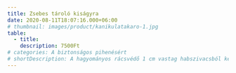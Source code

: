 ```yaml
---
title: Zsebes tároló kiságyra
date: 2020-08-11T18:07:16.000+06:00
# thumbnail: images/product/kanikulatakaro-1.jpg
table:
  - title:
    description: 7500Ft
# categories: A biztonságos pihenésért
# shortDescription: A hagyományos rácsvédő 1 cm vastag habszivacsból készült, így hatékony védelmet nyújt a baba fejének a kiságy rácsai ellen. Tökéletes választás azoknak, akik kényelmesen szeretnék elhelyezni a babafészket is a kiságyban, miközben megőrzik a baba biztonságát és komfortját. A praktikus kialakítás mellett a rácsvédő könnyen kezelhető és garantáltan megóvja a kicsit az esetleges ütközésektől. Árak pamutvászon anyag használata esetén értendők.
---
```

